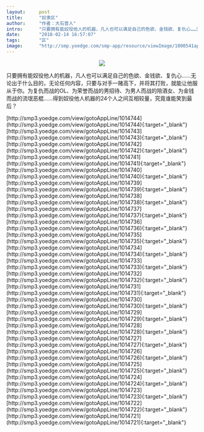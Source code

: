```yaml
---
layout:     post
title:      "奴隶区"
author:     "作者：大石普人"
intro:      "只要拥有能奴役他人的机器，凡人也可以满足自己的色欲、金钱欲、复仇心……无论出于什么目的，无论任何内容，只要与对手一赌高下，并将其打败，就能让他服从于你。为复仇而战的OL、为荣誉而战的男招待、为男人而战的陪酒女、为金钱而战的流氓恶棍……得到奴役他人机器的24个人之间互相较量，究竟谁能笑到最后？"
date:       "2018-02-14 16:57:07"
tags:       "区"
image:      "http://smp.yoedge.com/smp-app/resource/viewImage/1000541appline.png"
---
```

<div style="text-align: center">
<p><img src="http://smp.yoedge.com/smp-app/resource/viewImage/1000541appline.png"/></p>
</div>
<p class="post-meta">
<span>只要拥有能奴役他人的机器，凡人也可以满足自己的色欲、金钱欲、复仇心……无论出于什么目的，无论任何内容，只要与对手一赌高下，并将其打败，就能让他服从于你。为复仇而战的OL、为荣誉而战的男招待、为男人而战的陪酒女、为金钱而战的流氓恶棍……得到奴役他人机器的24个人之间互相较量，究竟谁能笑到最后？</span>
</p>
[http://smp3.yoedge.com/view/gotoAppLine/1014744](http://smp3.yoedge.com/view/gotoAppLine/1014744){:target="_blank"}
[http://smp3.yoedge.com/view/gotoAppLine/1014743](http://smp3.yoedge.com/view/gotoAppLine/1014743){:target="_blank"}
[http://smp3.yoedge.com/view/gotoAppLine/1014742](http://smp3.yoedge.com/view/gotoAppLine/1014742){:target="_blank"}
[http://smp3.yoedge.com/view/gotoAppLine/1014741](http://smp3.yoedge.com/view/gotoAppLine/1014741){:target="_blank"}
[http://smp3.yoedge.com/view/gotoAppLine/1014740](http://smp3.yoedge.com/view/gotoAppLine/1014740){:target="_blank"}
[http://smp3.yoedge.com/view/gotoAppLine/1014739](http://smp3.yoedge.com/view/gotoAppLine/1014739){:target="_blank"}
[http://smp3.yoedge.com/view/gotoAppLine/1014738](http://smp3.yoedge.com/view/gotoAppLine/1014738){:target="_blank"}
[http://smp3.yoedge.com/view/gotoAppLine/1014737](http://smp3.yoedge.com/view/gotoAppLine/1014737){:target="_blank"}
[http://smp3.yoedge.com/view/gotoAppLine/1014736](http://smp3.yoedge.com/view/gotoAppLine/1014736){:target="_blank"}
[http://smp3.yoedge.com/view/gotoAppLine/1014735](http://smp3.yoedge.com/view/gotoAppLine/1014735){:target="_blank"}
[http://smp3.yoedge.com/view/gotoAppLine/1014734](http://smp3.yoedge.com/view/gotoAppLine/1014734){:target="_blank"}
[http://smp3.yoedge.com/view/gotoAppLine/1014733](http://smp3.yoedge.com/view/gotoAppLine/1014733){:target="_blank"}
[http://smp3.yoedge.com/view/gotoAppLine/1014732](http://smp3.yoedge.com/view/gotoAppLine/1014732){:target="_blank"}
[http://smp3.yoedge.com/view/gotoAppLine/1014731](http://smp3.yoedge.com/view/gotoAppLine/1014731){:target="_blank"}
[http://smp3.yoedge.com/view/gotoAppLine/1014730](http://smp3.yoedge.com/view/gotoAppLine/1014730){:target="_blank"}
[http://smp3.yoedge.com/view/gotoAppLine/1014729](http://smp3.yoedge.com/view/gotoAppLine/1014729){:target="_blank"}
[http://smp3.yoedge.com/view/gotoAppLine/1014728](http://smp3.yoedge.com/view/gotoAppLine/1014728){:target="_blank"}
[http://smp3.yoedge.com/view/gotoAppLine/1014727](http://smp3.yoedge.com/view/gotoAppLine/1014727){:target="_blank"}
[http://smp3.yoedge.com/view/gotoAppLine/1014726](http://smp3.yoedge.com/view/gotoAppLine/1014726){:target="_blank"}
[http://smp3.yoedge.com/view/gotoAppLine/1014725](http://smp3.yoedge.com/view/gotoAppLine/1014725){:target="_blank"}
[http://smp3.yoedge.com/view/gotoAppLine/1014724](http://smp3.yoedge.com/view/gotoAppLine/1014724){:target="_blank"}
[http://smp3.yoedge.com/view/gotoAppLine/1014723](http://smp3.yoedge.com/view/gotoAppLine/1014723){:target="_blank"}
[http://smp3.yoedge.com/view/gotoAppLine/1014722](http://smp3.yoedge.com/view/gotoAppLine/1014722){:target="_blank"}
[http://smp3.yoedge.com/view/gotoAppLine/1014721](http://smp3.yoedge.com/view/gotoAppLine/1014721){:target="_blank"}


